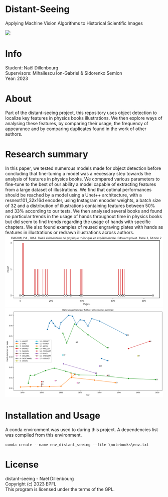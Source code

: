 # Distant-Seeing
Applying Machine Vision Algorithms to Historical Scientific Images

![](figures/feature_examples.jpg)

# Info
Student: Naël Dillenbourg\
Supervisors: Mihailescu Ion-Gabriel & Sidorenko Semion\
Year: 2023

# About
Part of the distant-seeing project, this repository uses object detection to localize key features in physics books illustrations. We then explore ways of analysing these features, by comparing their usage, the frequency of appearance and by comparing duplicates found in the work of other authors.

# Research summary
In this paper, we tested numerous models made for object detection before concluding that fine-tuning a model was a necessary step towards the analysis of features in physics books.
We compared various parameters to fine-tune to the best of our ability a model capable of extracting features from a large dataset of illustrations. We find that optimal performances should be reached by a model using a Unet++ architecture, with a resnext101_32x16d encoder, using Instagram encoder weights, a batch size of 32 and a distribution of illustrations containing features between $50\%$ and $33\%$ according to our tests. We then analysed several books and found no particular trends in the usage of hands throughout time in physics books but did seem to find trends regarding the usage of hands with specific chapters. We also found examples of reused engraving plates with hands as features in illustrations or redrawn illustrations across authors.
![](figures/plot_predication_page.png)
![](figures/cummulative_predictions.png)

# Installation and Usage
A conda environment was used to during this project. A dependencies list was compiled from this environment.
```
conda create --name env_distant_seeing --file \notebooks\env.txt
```
# License
distant-seeing - Naël Dillenbourg    
Copyright (c) 2023 EPFL    
This program is licensed under the terms of the GPL. 
